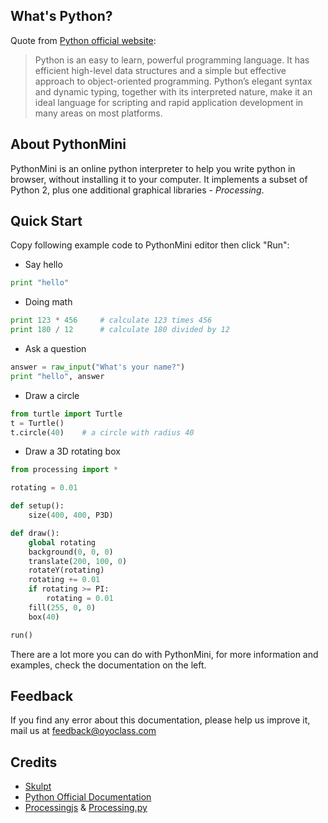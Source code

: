 ## What's Python?

Quote from [Python official website](python.org):

> Python is an easy to learn, powerful programming language. It has efficient high-level data structures and a simple but effective approach to object-oriented programming. Python’s elegant syntax and dynamic typing, together with its interpreted nature, make it an ideal language for scripting and rapid application development in many areas on most platforms.

## About PythonMini

PythonMini is an online python interpreter to help you write python in browser, without installing it to your computer. It implements a subset of Python 2, plus one additional graphical libraries - *Processing*.

## Quick Start

Copy following example code to PythonMini editor then click "Run":

* Say hello

```python
print "hello"
```

* Doing math

```python
print 123 * 456     # calculate 123 times 456
print 180 / 12      # calculate 180 divided by 12
```

* Ask a question

```python
answer = raw_input("What's your name?")
print "hello", answer
```

* Draw a circle

```python
from turtle import Turtle
t = Turtle()
t.circle(40)    # a circle with radius 40
```

* Draw a 3D rotating box

```python
from processing import *

rotating = 0.01

def setup():
    size(400, 400, P3D)

def draw():
    global rotating
    background(0, 0, 0)
    translate(200, 100, 0)
    rotateY(rotating)
    rotating += 0.01
    if rotating >= PI:
        rotating = 0.01
    fill(255, 0, 0)
    box(40)

run()
```

There are a lot more you can do with PythonMini, for more information and examples, check the documentation on the left.

## Feedback

If you find any error about this documentation, please help us improve it, mail us at <a href="mailto:feedback@oyoclass.com">feedback@oyoclass.com</a>

## Credits

* [Skulpt](skulpt.org)
* [Python Official Documentation](https://docs.python.org/2/)
* [Processingjs](http://processingjs.org/reference/) & [Processing.py](http://py.processing.org/reference/)
